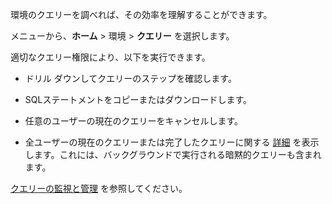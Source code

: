 環境のクエリーを調べれば、その効率を理解することができます。

メニューから、**ホーム** > 環境 > **クエリー** を選択します。

適切なクエリー権限により、以下を実行できます。

-   ドリル ダウンしてクエリーのステップを確認します。


-   SQLステートメントをコピーまたはダウンロードします。


-   任意のユーザーの現在のクエリーをキャンセルします。


-   全ユーザーの現在のクエリーまたは完了したクエリーに関する [詳細](zvd1688067459510.md) を表示します。これには、バックグラウンドで実行される暗黙的クエリーも含まれます。


[クエリーの監視と管理](https://docs.teradata.com/access/sources/dita/topic?dita:topicPath=jno1704723425644.dita&utm_source=console&utm_medium=iph) を参照してください。

